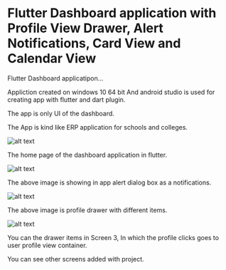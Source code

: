 # Flutter Dashboard application with Profile View Drawer, Alert Notifications, Card View and Calendar View

Flutter Dashboard applicatipon...

Appliction created on windows 10 64 bit And android studio is used for creating app with flutter and dart plugin.

The app is only UI of the dashboard.

The App is kind like ERP application for schools and colleges.

![alt text](https://github.com/mohitagrawal939/Flutter-dashboard-application/blob/master/Screen%201.jpg)

The home page of the dashboard application in flutter.


![alt text](https://github.com/mohitagrawal939/Flutter-dashboard-application/blob/master/Screen%202.jpg)

The above image is showing in app alert dialog box as a notifications.



![alt text](https://github.com/mohitagrawal939/Flutter-dashboard-application/blob/master/Screen%203.jpg)

The above image is profile drawer with different items.

![alt text](https://github.com/mohitagrawal939/Flutter-dashboard-application/blob/master/Screen%204.jpg)

You can the drawer items in Screen 3, In which the profile clicks goes to user profile view container.



You can see other screens added with project.

